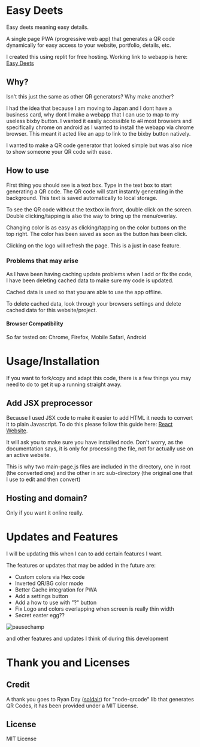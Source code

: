 # Easy Deets
Easy deets meaning easy details.

A single page PWA (progressive web app) that generates a QR code dynamically for easy access to your website, portfolio, details, etc.

I created this using replit for free hosting. Working link to webapp is here: [Easy Deets](https://easy-deets.nijonin.repl.co/)

## Why?
Isn't this just the same as other QR generators? Why make another?

I had the idea that because I am moving to Japan and I dont have a business card, why dont I make a webapp that I can use to map to my useless bixby button. I wanted it easily accessible to ~~all~~ most browsers and specifically chrome on android as I wanted to install the webapp via chrome browser. This meant it acted like an app to link to the bixby button natively. 

I wanted to make a QR code generator that looked simple but was also nice to show someone your QR code with ease. 

## How to use
First thing you should see is a text box. Type in the text box to start generating a QR code. The QR code will start instantly generating in the background. This text is saved automatically to local storage. 

To see the QR code without the textbox in front, double click on the screen. Double clicking/tapping is also the way to bring up the menu/overlay.

Changing color is as easy as clicking/tapping on the color buttons on the top right. The color has been saved as soon as the button has been click.

Clicking on the logo will refresh the page. This is a just in case feature.

### Problems that may arise
As I have been having caching update problems when I add or fix the code, I have been deleting cached data to make sure my code is updated. 

Cached data is used so that you are able to use the app offline.

To delete cached data, look through your browsers settings and delete cached data for this website/project.

#### Browser Compatibility
So far tested on: Chrome, Firefox, Mobile Safari, Android

# Usage/Installation
If you want to fork/copy and adapt this code, there is a few things you may need to do to get it up a running straight away.

## Add JSX preprocessor
Because I used JSX code to make it easier to add HTML it needs to convert it to plain Javascript. To do this please follow this guide here: [React Website](https://beta.reactjs.org/learn/add-react-to-a-website#add-jsx-to-a-project).

It will ask you to make sure you have installed node. Don't worry, as the documentation says, it is only for processing the file, not for actually use on an active website.

This is why two main-page.js files are included in the directory, one in root (the converted one) and the other in src sub-directory (the original one that I use to edit and then convert)

## Hosting and domain?
Only if you want it online really.

# Updates and Features

I will be updating this when I can to add certain features I want.

The features or updates that may be added in the future are:

 - Custom colors via Hex code
 - Inverted QR/BG color mode
 - Better Cache integration for PWA
 - Add a settings button
 - Add a how to use with "?" button
 - Fix Logo and colors overlapping when screen is really thin width
 - Secret easter egg??   
 
  ![pausechamp](https://cdn.frankerfacez.com/emoticon/349048/4)
  
 and other features and updates I think of during this development
 
# Thank you and Licenses
## Credit
A thank you goes to Ryan Day ([soldair](https://github.com/soldair)) for "node-qrcode" lib that generates QR Codes, it has been provided under a MIT License.
## License
MIT License
